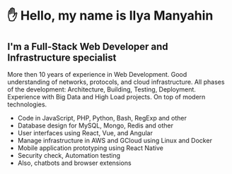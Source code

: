 ---
---

# ✋ Hello, my name is Ilya Manyahin

## I'm a Full-Stack Web Developer and Infrastructure specialist

More then 10 years of experience in Web Development. Good understanding of networks, protocols, and cloud infrastructure. All phases of the development: Architecture, Building, Testing, Deployment. Experience with Big Data and High Load projects. On top of modern technologies.

* Code in JavaScript, PHP, Python, Bash, RegExp and other
* Database design for MySQL, Mongo, Redis and other
* User interfaces using React, Vue, and Angular
* Manage infrastructure in AWS and GCloud using Linux and Docker
* Mobile application prototyping using React Native
* Security check, Automation testing
* Also, chatbots and browser extensions
